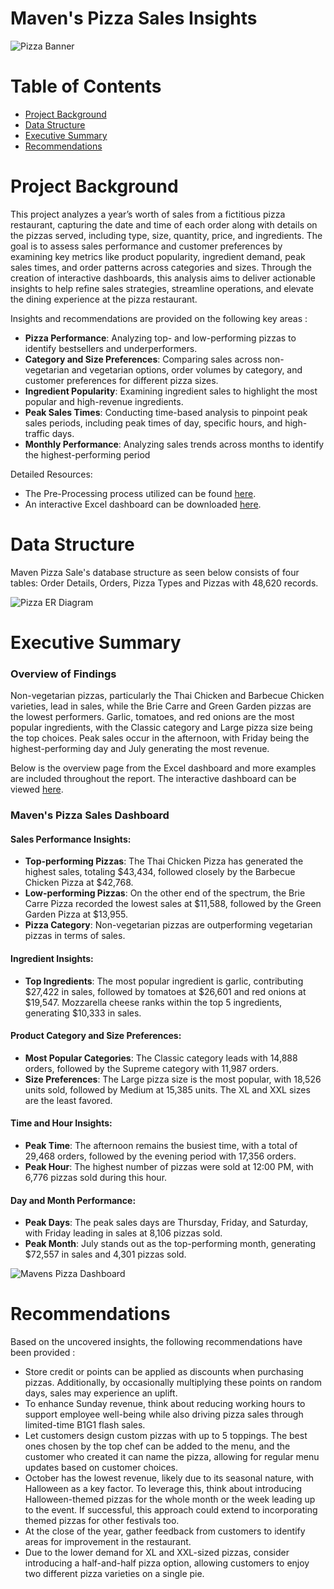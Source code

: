 # Maven's Pizza Sales Insights

![Pizza Banner](https://github.com/user-attachments/assets/190fced6-a2a6-4382-919f-3d89de89cddf)

# Table of Contents
* [Project Background](#project-background)
* [Data Structure](#data-structure)
* [Executive Summary](#executive-summary)
* [Recommendations](#recommendations)

# Project Background 
This project analyzes a year’s worth of sales from a fictitious pizza restaurant, capturing the date and time of each order along with details on the pizzas served, including type, size, quantity, price, and ingredients. The goal is to assess sales performance and customer preferences by examining key metrics like product popularity, ingredient demand, peak sales times, and order patterns across categories and sizes. Through the creation of interactive dashboards, this analysis aims to deliver actionable insights to help refine sales strategies, streamline operations, and elevate the dining experience at the pizza restaurant.

Insights and recommendations are provided on the following key areas : 

- **Pizza Performance**: Analyzing top- and low-performing pizzas to identify bestsellers and underperformers.
- **Category and Size Preferences**: Comparing sales across non-vegetarian and vegetarian options, order volumes by category, and customer preferences for different pizza sizes.
- **Ingredient Popularity**: Examining ingredient sales to highlight the most popular and high-revenue ingredients.
- **Peak Sales Times**: Conducting time-based analysis to pinpoint peak sales periods, including peak times of day, specific hours, and high-traffic days.
- **Monthly Performance**: Analyzing sales trends across months to identify the highest-performing period

Detailed Resources: 

- The Pre-Processing process utilized can be found [here](https://github.com/karlyndiary/Mavens-Pizza-Sales-Insight/blob/main/Queries%20%26%20Insight/%5B01%5D%20Main%20Query.sql). 
- An interactive Excel dashboard can be downloaded [here](https://github.com/karlyndiary/Mavens-Pizza-Sales-Insight/blob/main/Maven%20Pizza%20Sales%20Insight%20Dashboard.xlsx).

# Data Structure

Maven Pizza Sale's database structure as seen below consists of four tables: Order Details, Orders, Pizza Types and Pizzas with 48,620 records.

![Pizza ER Diagram](https://user-images.githubusercontent.com/116041695/234453942-3df6eb5c-52cb-4386-a385-bec29cd8e060.png)

# Executive Summary 

### Overview of Findings 

Non-vegetarian pizzas, particularly the Thai Chicken and Barbecue Chicken varieties, lead in sales, while the Brie Carre and Green Garden pizzas are the lowest performers. Garlic, tomatoes, and red onions are the most popular ingredients, with the Classic category and Large pizza size being the top choices. Peak sales occur in the afternoon, with Friday being the highest-performing day and July generating the most revenue.

Below is the overview page from the Excel dashboard and more examples are included throughout the report. The interactive dashboard can be viewed [here](https://github.com/karlyndiary/Mavens-Pizza-Sales-Insight/blob/main/Maven%20Pizza%20Sales%20Insight%20Dashboard.xlsx).

### Maven's Pizza Sales Dashboard

#### Sales Performance Insights:
- **Top-performing Pizzas**: The Thai Chicken Pizza has generated the highest sales, totaling $43,434, followed closely by the Barbecue Chicken Pizza at $42,768.
- **Low-performing Pizzas**: On the other end of the spectrum, the Brie Carre Pizza recorded the lowest sales at $11,588, followed by the Green Garden Pizza at $13,955.
- **Pizza Category**: Non-vegetarian pizzas are outperforming vegetarian pizzas in terms of sales.
#### Ingredient Insights:
- **Top Ingredients**: The most popular ingredient is garlic, contributing $27,422 in sales, followed by tomatoes at $26,601 and red onions at $19,547. Mozzarella cheese ranks within the top 5 ingredients, generating $10,333 in sales.
#### Product Category and Size Preferences:
- **Most Popular Categories**: The Classic category leads with 14,888 orders, followed by the Supreme category with 11,987 orders.
- **Size Preferences**: The Large pizza size is the most popular, with 18,526 units sold, followed by Medium at 15,385 units. The XL and XXL sizes are the least favored.
#### Time and Hour Insights:
- **Peak Time**: The afternoon remains the busiest time, with a total of 29,468 orders, followed by the evening period with 17,356 orders.
- **Peak Hour**: The highest number of pizzas were sold at 12:00 PM, with 6,776 pizzas sold during this hour.
#### Day and Month Performance:
- **Peak Days**: The peak sales days are Thursday, Friday, and Saturday, with Friday leading in sales at 8,106 pizzas sold.
- **Peak Month**: July stands out as the top-performing month, generating $72,557 in sales and 4,301 pizzas sold.

![Mavens Pizza Dashboard](https://github.com/user-attachments/assets/ac5fa199-5b2d-407f-9d24-5b1b2fb71ac4)

# Recommendations

Based on the uncovered insights, the following recommendations have been provided : 

- Store credit or points can be applied as discounts when purchasing pizzas. Additionally, by occasionally multiplying these points on random days, sales may experience an uplift.
- To enhance Sunday revenue, think about reducing working hours to support employee well-being while also driving pizza sales through limited-time B1G1 flash sales.
- Let customers design custom pizzas with up to 5 toppings. The best ones chosen by the top chef can be added to the menu, and the customer who created it can name the pizza, allowing for regular menu updates based on customer choices.
- October has the lowest revenue, likely due to its seasonal nature, with Halloween as a key factor. To leverage this, think about introducing Halloween-themed pizzas for the whole month or the week leading up to the event. If successful, this approach could extend to incorporating themed pizzas for other festivals too.
- At the close of the year, gather feedback from customers to identify areas for improvement in the restaurant.
- Due to the lower demand for XL and XXL-sized pizzas, consider introducing a half-and-half pizza option, allowing customers to enjoy two different pizza varieties on a single pie.
